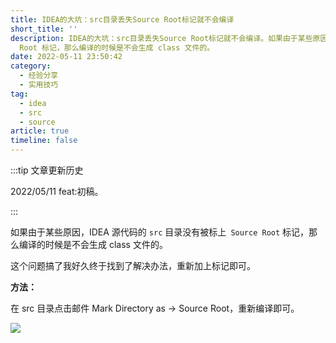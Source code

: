 ```yaml
---
title: IDEA的大坑：src目录丢失Source Root标记就不会编译
short_title: ''
description: IDEA的大坑：src目录丢失Source Root标记就不会编译。如果由于某些原因，IDEA 源代码的 src 目录没有被标上 Source
  Root 标记，那么编译的时候是不会生成 class 文件的。
date: 2022-05-11 23:50:42
category:
  - 经验分享
  - 实用技巧
tag:
  - idea
  - src
  - source
article: true
timeline: false
---
```

:::tip 文章更新历史

2022/05/11 feat:初稿。

:::

如果由于某些原因，IDEA 源代码的 `src` 目录没有被标上` Source Root` 标记，那么编译的时候是不会生成 class 文件的。

这个问题搞了我好久终于找到了解决办法，重新加上标记即可。

**方法：**

在 src 目录点击邮件 Mark Directory as -> Source Root，重新编译即可。

![](https://img1.terwer.space/20220511200506.png)